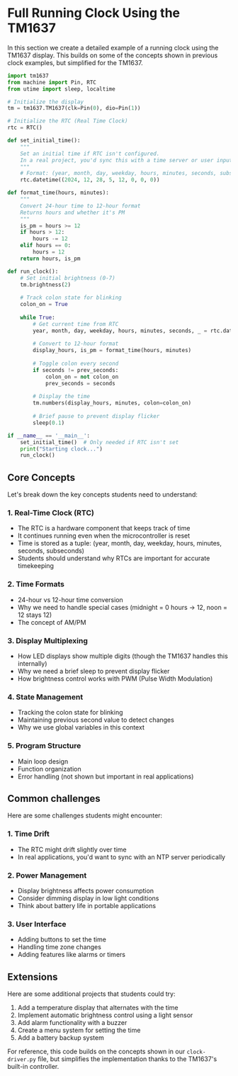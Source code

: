 # Full Running Clock Using the TM1637

In this section we create a detailed example of a running clock using the TM1637 display. This builds on some of the concepts shown in previous clock examples, but simplified for the TM1637.

```python
import tm1637
from machine import Pin, RTC
from utime import sleep, localtime

# Initialize the display
tm = tm1637.TM1637(clk=Pin(0), dio=Pin(1))

# Initialize the RTC (Real Time Clock)
rtc = RTC()

def set_initial_time():
    """
    Set an initial time if RTC isn't configured.
    In a real project, you'd sync this with a time server or user input.
    """
    # Format: (year, month, day, weekday, hours, minutes, seconds, subseconds)
    rtc.datetime((2024, 12, 28, 5, 12, 0, 0, 0))

def format_time(hours, minutes):
    """
    Convert 24-hour time to 12-hour format
    Returns hours and whether it's PM
    """
    is_pm = hours >= 12
    if hours > 12:
        hours -= 12
    elif hours == 0:
        hours = 12
    return hours, is_pm

def run_clock():
    # Set initial brightness (0-7)
    tm.brightness(2)
    
    # Track colon state for blinking
    colon_on = True
    
    while True:
        # Get current time from RTC
        year, month, day, weekday, hours, minutes, seconds, _ = rtc.datetime()
        
        # Convert to 12-hour format
        display_hours, is_pm = format_time(hours, minutes)
        
        # Toggle colon every second
        if seconds != prev_seconds:
            colon_on = not colon_on
            prev_seconds = seconds
        
        # Display the time
        tm.numbers(display_hours, minutes, colon=colon_on)
        
        # Brief pause to prevent display flicker
        sleep(0.1)

if __name__ == '__main__':
    set_initial_time()  # Only needed if RTC isn't set
    print("Starting clock...")
    run_clock()
```

## Core Concepts

Let's break down the key concepts students need to understand:

### 1. Real-Time Clock (RTC)

   - The RTC is a hardware component that keeps track of time
   - It continues running even when the microcontroller is reset
   - Time is stored as a tuple: (year, month, day, weekday, hours, minutes, seconds, subseconds)
   - Students should understand why RTCs are important for accurate timekeeping

### 2. Time Formats

   - 24-hour vs 12-hour time conversion
   - Why we need to handle special cases (midnight = 0 hours → 12, noon = 12 stays 12)
   - The concept of AM/PM

### 3. Display Multiplexing

   - How LED displays show multiple digits (though the TM1637 handles this internally)
   - Why we need a brief sleep to prevent display flicker
   - How brightness control works with PWM (Pulse Width Modulation)

### 4. State Management
   - Tracking the colon state for blinking
   - Maintaining previous second value to detect changes
   - Why we use global variables in this context

### 5. Program Structure
   - Main loop design
   - Function organization
   - Error handling (not shown but important in real applications)

## Common challenges 

Here are some challenges students might encounter:

### 1. Time Drift

   - The RTC might drift slightly over time
   - In real applications, you'd want to sync with an NTP server periodically

### 2. Power Management

   - Display brightness affects power consumption
   - Consider dimming display in low light conditions
   - Think about battery life in portable applications

### 3. User Interface

   - Adding buttons to set the time
   - Handling time zone changes
   - Adding features like alarms or timers

## Extensions

Here are some additional projects that students could try:

1. Add a temperature display that alternates with the time
2. Implement automatic brightness control using a light sensor
3. Add alarm functionality with a buzzer
4. Create a menu system for setting the time
5. Add a battery backup system

For reference, this code builds on the concepts shown in our
```clock-driver.py``` file, but simplifies the implementation thanks to the TM1637's built-in controller. 
